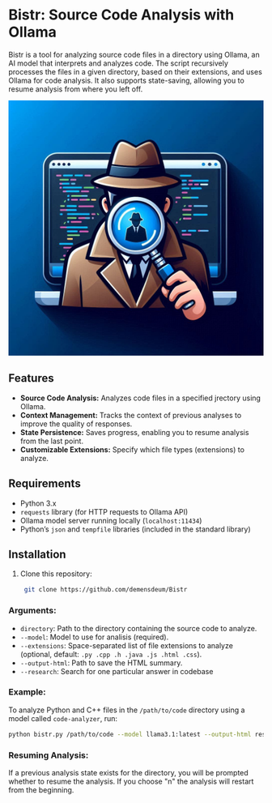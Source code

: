 
# Bistr: Source Code Analysis with Ollama

Bistr is a tool for analyzing source code files in a directory using Ollama, an AI model that interprets and analyzes code. The script recursively processes the files in a given directory, based on their extensions, and uses Ollama for code analysis. It also supports state-saving, allowing you to resume analysis from where you left off.

![Logo](logo.png)

## Features

- **Source Code Analysis:** Analyzes code files in a specified jrectory using Ollama.
- **Context Management:** Tracks the context of previous analyses to improve the quality of responses.
- **State Persistence:** Saves progress, enabling you to resume analysis from the last point.
- **Customizable Extensions:** Specify which file types (extensions) to analyze.

## Requirements

- Python 3.x
- `requests` library (for HTTP requests to Ollama API)
- Ollama model server running locally (`localhost:11434`)
- Python’s `json` and `tempfile` libraries (included in the standard library)

## Installation

1. Clone this repository:
   ```bash
    git clone https://github.com/demensdeum/Bistr
   ```

### Arguments:
- `directory`: Path to the directory containing the source code to analyze.
- `--model`: Model to use for analisis (required).
- `--extensions`: Space-separated list of file extensions to analyze (optional, default: `.py .cpp .h .java .js .html .css`).
- `--output-html`: Path to save the HTML summary.
- `--research`: Search for one particular answer in codebase


### Example:

To analyze Python and C++ files in the `/path/to/code` directory using a model called `code-analyzer`, run:

```bash
python bistr.py /path/to/code --model llama3.1:latest --output-html result.html --research "What is the purpose of this function?"
```

### Resuming Analysis:

If a previous analysis state exists for the directory, you will be prompted whether to resume the analysis. If you choose "n" the analysis will restart from the beginning.